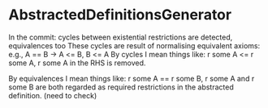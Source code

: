 # AbstractedDefinitionsGenerator
In the commit: cycles between existential restrictions are detected, equivalences too
These cycles are result of normalising equivalent axioms: e.g., A == B -> A <= B, B <= A
By cycles I mean things like: r some A <= r some A, r some A in the RHS is removed. 

By equivalences I mean things like: r some A == r some B, r some A and r some B are both regarded as required restrictions in the abstracted definition. (need to check) 
